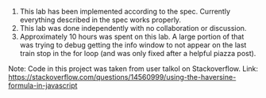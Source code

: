 1. This lab has been implemented according to the spec. Currently everything described in the spec works properly.
2. This lab was done independently with no collaboration or discussion.
3. Approximately 10 hours was spent on this lab. A large portion of that was trying to debug getting the info window to not appear on the last train stop in the for loop (and was only fixed after a helpful piazza post).

Note: Code in this project was taken from user talkol on Stackoverflow.
Link: https://stackoverflow.com/questions/14560999/using-the-haversine-formula-in-javascript